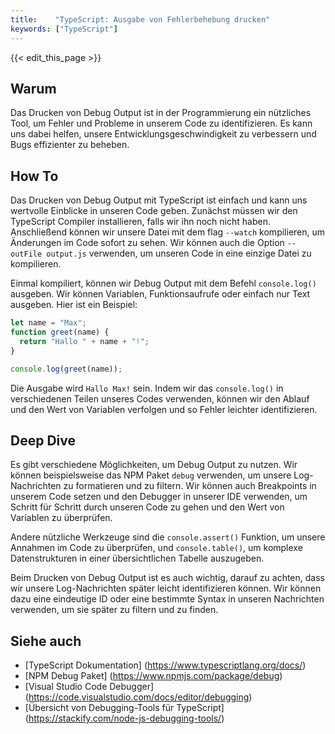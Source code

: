 ```yaml
---
title:    "TypeScript: Ausgabe von Fehlerbehebung drucken"
keywords: ["TypeScript"]
---
```


{{< edit_this_page >}}

## Warum

Das Drucken von Debug Output ist in der Programmierung ein nützliches Tool, um Fehler und Probleme in unserem Code zu identifizieren. Es kann uns dabei helfen, unsere Entwicklungsgeschwindigkeit zu verbessern und Bugs effizienter zu beheben.

## How To

Das Drucken von Debug Output mit TypeScript ist einfach und kann uns wertvolle Einblicke in unseren Code geben. Zunächst müssen wir den TypeScript Compiler installieren, falls wir ihn noch nicht haben. Anschließend können wir unsere Datei mit dem flag ```--watch``` kompilieren, um Änderungen im Code sofort zu sehen. Wir können auch die Option ```--outFile output.js``` verwenden, um unseren Code in eine einzige Datei zu kompilieren.

Einmal kompiliert, können wir Debug Output mit dem Befehl ```console.log()``` ausgeben. Wir können Variablen, Funktionsaufrufe oder einfach nur Text ausgeben. Hier ist ein Beispiel:

```TypeScript
let name = "Max";
function greet(name) {
  return "Hallo " + name + "!";
}

console.log(greet(name));
```

Die Ausgabe wird ```Hallo Max!``` sein. Indem wir das ```console.log()``` in verschiedenen Teilen unseres Codes verwenden, können wir den Ablauf und den Wert von Variablen verfolgen und so Fehler leichter identifizieren.

## Deep Dive

Es gibt verschiedene Möglichkeiten, um Debug Output zu nutzen. Wir können beispielsweise das NPM Paket ```debug``` verwenden, um unsere Log-Nachrichten zu formatieren und zu filtern. Wir können auch Breakpoints in unserem Code setzen und den Debugger in unserer IDE verwenden, um Schritt für Schritt durch unseren Code zu gehen und den Wert von Variablen zu überprüfen.

Andere nützliche Werkzeuge sind die ```console.assert()``` Funktion, um unsere Annahmen im Code zu überprüfen, und ```console.table()```, um komplexe Datenstrukturen in einer übersichtlichen Tabelle auszugeben.

Beim Drucken von Debug Output ist es auch wichtig, darauf zu achten, dass wir unsere Log-Nachrichten später leicht identifizieren können. Wir können dazu eine eindeutige ID oder eine bestimmte Syntax in unseren Nachrichten verwenden, um sie später zu filtern und zu finden.

## Siehe auch

- [TypeScript Dokumentation] (https://www.typescriptlang.org/docs/)
- [NPM Debug Paket] (https://www.npmjs.com/package/debug)
- [Visual Studio Code Debugger] (https://code.visualstudio.com/docs/editor/debugging)
- [Übersicht von Debugging-Tools für TypeScript] (https://stackify.com/node-js-debugging-tools/)